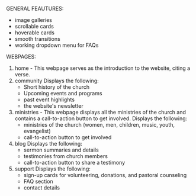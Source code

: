 GENERAL FEAUTURES:
- image galleries
- scrollable cards
- hoverable cards
- smooth transitions
- working dropdown menu for FAQs

WEBPAGES:
1. home - This webpage serves as the introduction to the website, citing a verse.
2. community
   Displays the following:
   - Short history of the church
   - Upcoming events and programs
   - past event highlights
   - the website's newsletter
3. ministries - This webpage displays all the ministries of the church and contains a call-to-action button to get involved.
   Displays the following:
   - ministries of the church (women, men, children, music, youth, evangelist)
   - call-to-action button to get involved 
4. blog 
   Displays the following:
   - sermon summaries and details
   - testimonies from church members
   - call-to-action button to share a testimony
5. support
   Displays the following:
   - sign-up cards for volunteering, donations, and pastoral counseling 
   - FAQ section
   - contact details
